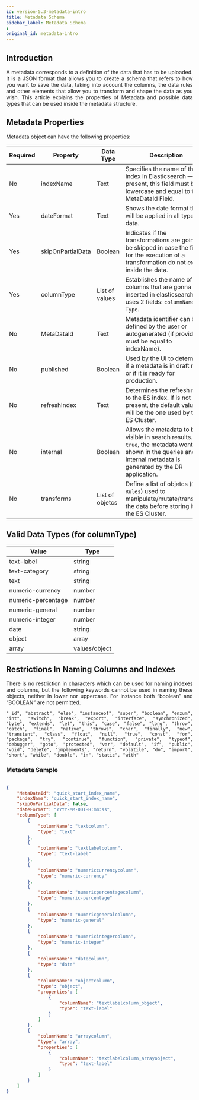 ```yaml
---
id: version-5.3-metadata-intro
title: Metadata Schema
sidebar_label: Metadata Schema
: 
original_id: metadata-intro
---
```


<div style="text-align: justify">


## Introduction

A metadata corresponds to a definition of the data that has to be  uploaded. It is a JSON format that allows you to create a schema that refers to how you want to save the data, taking into account the columns, the data rules and other elements that allow you to transform and shape the data as you wish.  This article explains the properties of Metadata and possible data types that can be used inside the metadata structure.

## Metadata Properties

Metadata object can have the following properties:


| Required | Property | Data Type | Description
| ------ | ------ | ------ | ------ |
| No | indexName | Text | Specifies the name of the index in Elasticsearch — if present, this field must be in lowercase and equal to the MetaDataId Field.|
| Yes | dateFormat | Text | Shows the date format that will be applied in all types of data.
| Yes | skipOnPartialData | Boolean | Indicates if the transformations are going to be skipped in case the fields for the execution of a transformation do not exist inside the data.
| Yes | columnType | List of values | Establishes the name of the columns that are gonna to be inserted in elasticsearch. It uses 2 fields: `columnName` and `Type`. |
| No | MetaDataId | Text | Metadata identifier can be defined by the user or autogenerated (if provided, it must be equal to indexName).|
| No | published | Boolean | Used by the UI to determine if a metadata is in draft mode or if it is ready for production. |
| No | refreshIndex | Text | Determines the refresh rate to the ES index. If is not present, the default value, will be the one used by the ES Cluster. |
| No | internal | Boolean | Allows the metadata to be visible in search results. If `true`, the metadata wont be shown in the queries and an internal metadata is generated by the DR application.|
| No | transforms | List of objetcs | Define a list of objetcs (`Data Rules`) used to manipulate/mutate/transform the data before storing it in the ES Cluster.|

## Valid Data Types (for columnType)

| Value | Type 
|------|-------
| text-label | string 
| text-category | string 
| text | string 
| numeric-currency | number 
| numeric-percentage | number 
| numeric-general | number 
| numeric-integer | number  
| date | string 
| object | array 
| array | values/object 


## Restrictions In Naming Columns and Indexes
There is no restriction in characters which can be used for naming indexes and columns, but the following keywords cannot be used in naming these objects, neither in lower nor uppercase. For instance both “boolean” and “BOOLEAN” are not permitted. 

 `"_id", "abstract", "else", "instanceof", "super", "boolean", "enzum", "int", "switch", "break", "export", "interface", "synchronized", "byte", "extends", "let", "this", "case", "false", "long", "throw", "catch", "final", "native", "throws", "char", "finally", "new", "transient", "class", "float", "null", "true", "const", "for", "package", "try", "continue", "function", "private", "typeof", "debugger", "goto", "protected", "var", "default", "if", "public", "void", "delete", "implements", "return", "volatile", "do", "import", "short", "while", "double", "in", "static", "with"`


### Metadata Sample

~~~ JSON

{
    "MetaDataId": "quick_start_index_name",
    "indexName": "quick_start_index_name",
    "skipOnPartialData": false,
    "dateFormat": "YYYY-MM-DDTHH:mm:ss",
    "columnType": [
        {
            "columnName": "textcolumn",
            "type": "text"
        },
        {
            "columnName": "textlabelcolumn",
            "type": "text-label"
        },
        {
            "columnName": "numericcurrencycolumn",
            "type": "numeric-currency"
        },
        {
            "columnName": "numericpercentagecolumn",
            "type": "numeric-percentage"
        },
        {
            "columnName": "numericgeneralcolumn",
            "type": "numeric-general"
        },
        {
            "columnName": "numericintegercolumn",
            "type": "numeric-integer"
        },
        {
            "columnName": "datecolumn",
            "type": "date"
        },
        {
            "columnName": "objectcolumn",
            "type": "object",
            "properties": [
                {
                    "columnName": "textlabelcolumn_object",
                    "type": "text-label"
                }
            ]
        },
        {
            "columnName": "arraycolumn",
            "type": "array",
            "properties": [
                {
                    "columnName": "textlabelcolumn_arrayobject",
                    "type": "text-label"
                }
            ]
        }
    ]
}

~~~